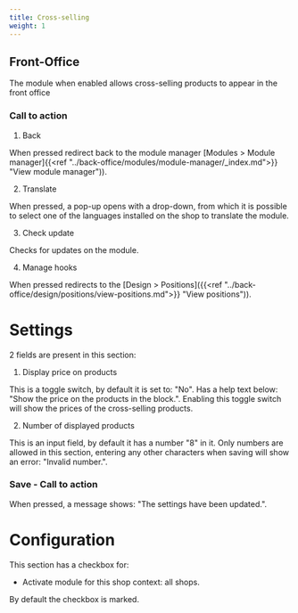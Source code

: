 ```yaml
---
title: Cross-selling
weight: 1
---
```


## Front-Office

The module when enabled allows cross-selling products to appear in the front office

### Call to action

1) Back 

When pressed redirect back to the module manager [Modules > Module manager]{{<ref "../back-office/modules/module-manager/_index.md">}} "View module manager")).

2) Translate

When pressed, a pop-up opens with a drop-down, from which it is possible to select one of the languages installed on the shop to translate the module.

3) Check update

Checks for updates on the module.

4) Manage hooks

When pressed redirects to the [Design > Positions]({{<ref "../back-office/design/positions/view-positions.md">}} "View positions")).

# Settings

2 fields are present in this section:

1) Display price on products

This is a toggle switch, by default it is set to: "No". Has a help text below: "Show the price on the products in the block.". Enabling this toggle switch will show the prices of the cross-selling products.

2) Number of displayed products

This is an input field, by default it has a number "8" in it. Only numbers are allowed in this section, entering any other characters when saving will show an error: "Invalid number.".

### Save - Call to action

When pressed, a message shows: "The settings have been updated.".

# Configuration

This section has a checkbox for:

 - Activate module for this shop context: all shops. 

By default the checkbox is marked.
